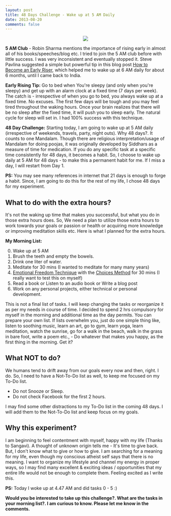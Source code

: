 ```yaml
---
layout: post
title: 48 Days Challenge - Wake up at 5 AM Daily
date: 2013-08-20
comments: false
---
```


<div style="text-align: center;">
<img src="{{site.url}}/img/early_raiser_wakeup_5am.jpg"/>
</div>  

**5 AM Club** - Robin Sharma mentions the importance of rising early in almost all of his books/speeches/blog etc. I tried to join the 5 AM club before with little success. I was very inconsistent and eventually stopped it. Steve Pavlina suggested a simple but powerful tip in this blog post [How to Become an Early Riser](http://www.stevepavlina.com/blog/2005/05/how-to-become-an-early-riser/), which helped me to wake up at 6 AM daily for about 6 months, until I came back to India.  
  
**Early Rising Tip:** Go to bed when You're sleepy (and only when you're sleepy) and get up with an alarm clock at a fixed time (7 days per week). The catch is - irrespective of when you go to bed, you always wake up at a fixed time. No excuses. The first few days will be tough and you may feel tired throughout the waking hours. Once your brain realizes that there will be no sleep after the fixed time, it will push you to sleep early. The natural cycle for sleep will set in. I had 100% success with this technique.  
  
**48 Day Challenge:** Starting today, I am going to wake up at 5 AM daily (irrespective of weekends, travels, party, night outs). Why 48 days?. It counts to one Mandalam. Though there are religious interpretation/usage of Mandalam for doing poojas, it was originally developed by Siddhars as a measure of time for medication. If you do any specific task at a specific time consistently for 48 days, it becomes a habit. So, I choose to wake up daily at 5 AM for 48 days - to make this a permanent habit for me. If I miss a day, I will restart from Day 1.  
  
**PS:** You may see many references in internet that 21 days is enough to forge a habit. Since, I am going to do this for the rest of my life, I chose 48 days for my experiment.  
  
## What to do with the extra hours?  

It's not the waking up time that makes you successful, but what you do in those extra hours does. So, We need a plan to utilize those extra hours to work towards your goals or passion or health or acquiring more knowledge or improving meditation skills etc. Here is what I planned for the extra hours.  
  
**My Morning List:**  

0. Wake up at 5 AM  
1. Brush the teeth and empty the bowels.  
2. Drink one liter of water.  
3. Meditate for 30 mins (I wanted to meditate for many many years)  
4. [Emotional Freedom Technique](http://blog.smileprem.com/the-eft-manual-cary-craig-book-review/) with the [Choices Method](http://www.newthoughtfamilies.com/Books/FreeEBooks/TheMagicofChoicesinEFT.pdf) for 30 mins (I really want to test this on myself)  
5. Read a book or Listen to an audio book or Write a blog post  
6. Work on any personal projects, either technical or personal development.  
  
This is not a final list of tasks. I will keep changing the tasks or reorganize it as per my needs in course of time. I decided to spend 2 hrs compulsory for myself in the morning and additional time as the day permits. You can prepare your own list. If lists overwhelm you, just do one simple thing like, listen to soothing music, learn an art, go to gym, learn yoga, learn meditation, watch the sunrise, go for a walk in the beach, walk in the grass in bare foot, write a poem etc., - Do whatever that makes you happy, as the first thing in the morning. Get it?  
  
## What NOT to do?  

We humans tend to drift away from our goals every now and then, right. I do. So, I need to have a Not-To-Do list as well, to keep me focused on my To-Do list.  
  
- Do not Snooze or Sleep.  
- Do not check Facebook for the first 2 hours.  
  
I may find some other distractions to my To-Do list in the coming 48 days. I will add them to the Not-To-Do list and keep focus on my goals.  
  
## Why this experiment?

I am beginning to feel contentment with myself, happy with my life (Thanks to Sangavi). A thought of unknown origin tells me - It's time to give back. But, I don't know what to give or how to give. I am searching for a meaning for my life, even though my conscious atheist self says that there is no meaning. I want to organize my lifestyle and channel my energy in proper ways, so I may find many excellent & exciting ideas / opportunities that my entire life would not be enough to complete them. Feeling excited as I write this.  
  
**PS:** Today I woke up at 4.47 AM and did tasks 0 - 5 :)  
  
**Would you be interested to take up this challenge?. What are the tasks in your morning list?. I am curious to know. Please let me know in the comments.**  

